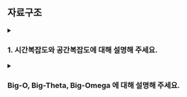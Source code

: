 ## 자료구조

<details>
  <summary><h3>1. 시간복잡도와 공간복잡도에 대해 설명해 주세요.</h3></summary>
<ul>
시간 복잡도(Time Complexity)는 알고리즘이 입력 크기에 따라 얼마나 많은 시간을 소요하는지를 나타내는 것입니다. 일반적으로 알고리즘의 시간 복잡도는 입력 크기 n에 대한 함수로 표현됩니다. 시간 복잡도는 알고리즘이 얼마나 빠르게 실행되는지를 나타내며, 알고리즘의 성능을 평가하는 중요한 지표입니다.

시간 복잡도는 보통 빅 오 표기법(Big O notation)을 사용하여 표현됩니다. 빅 오 표기법은 알고리즘의 실행 시간이 입력 크기에 대해 상한을 나타내는 표기법으로, 주로 알고리즘의 최악의 경우를 나타냅니다. 예를 들어, O(n)은 입력 크기 n에 선형적으로 증가하는 시간 복잡도를 나타냅니다. O(n^2)는 입력 크기의 제곱에 비례하여 증가하는 시간 복잡도를 나타냅니다.

공간 복잡도(Space Complexity)는 알고리즘이 실행되는 동안 필요로하는 메모리 공간의 양을 나타냅니다. 공간 복잡도도 시간 복잡도와 마찬가지로 입력 크기에 따라 표현됩니다. 일반적으로 공간 복잡도는 알고리즘이 사용하는 추가적인 데이터 구조나 변수의 크기에 따라 결정됩니다.

시간 복잡도와 공간 복잡도는 알고리즘의 효율성과 성능을 평가하는 데 중요한 요소입니다. 일반적으로 좋은 알고리즘은 입력 크기에 대해 최적의 시간과 공간 복잡도를 가지는 것으로 평가됩니다. 그러나 때로는 시간 복잡도와 공간 복잡도 사이에는 트레이드오프 관계가 있을 수 있으며, 알고리즘의 선택은 해당 문제의 제약 사항과 요구사항에 따라 달라질 수 있습니다.
</ul>
</details>
<details>
  <summary><h3>Big-O, Big-Theta, Big-Omega 에 대해 설명해 주세요.</h3></summary>
<ul>
빅 오(Big O), 빅 세타(Big Theta), 빅 오메가(Big Omega)는 알고리즘의 시간 복잡도를 표기하고 비교하는 데 사용되는 세 가지 표기법입니다. 이러한 표기법들은 알고리즘의 실행 시간이 입력 크기에 따라 어떻게 증가하는지를 나타내며, 알고리즘의 효율성을 평가하는 데 도움을 줍니다.

빅 오(Big O):
빅 오 표기법은 알고리즘의 최악의 경우를 나타내며, 입력 크기에 대한 상한을 표기합니다. 즉, 알고리즘의 실행 시간이 이 표기법으로 표현된 함수보다 빠르게 증가하지 않는다는 의미입니다. 예를 들어, O(n)은 입력 크기 n에 대해 알고리즘의 실행 시간이 선형적으로 증가함을 나타냅니다.

빅 세타(Big Theta):
빅 세타 표기법은 알고리즘의 평균 경우 또는 최선의 경우를 나타내며, 입력 크기에 대한 상한과 하한을 표기합니다. 즉, 알고리즘의 실행 시간이 이 표기법으로 표현된 함수와 동일한 비율로 증가한다는 의미입니다. 예를 들어, Θ(n)은 입력 크기 n에 대해 알고리즘의 실행 시간이 선형적으로 증가한다는 것을 나타냅니다.

빅 오메가(Big Omega):
빅 오메가 표기법은 알고리즘의 최선의 경우를 나타내며, 입력 크기에 대한 하한을 표기합니다. 즉, 알고리즘의 실행 시간이 이 표기법으로 표현된 함수보다 느리게 증가하지 않는다는 의미입니다. 예를 들어, Ω(n)은 입력 크기 n에 대해 알고리즘의 실행 시간이 선형적으로 증가함을 나타냅니다.

이 세 가지 표기법은 알고리즘의 실행 시간에 대한 상한, 평균, 하한을 각각 표현하므로, 알고리즘의 효율성과 성능을 정확하게 분석하고 비교하는 데 사용됩니다.
</ul>
</details>
